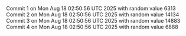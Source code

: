 Commit 1 on Mon Aug 18 02:50:56 UTC 2025 with random value 6313
Commit 2 on Mon Aug 18 02:50:56 UTC 2025 with random value 14134
Commit 3 on Mon Aug 18 02:50:56 UTC 2025 with random value 14883
Commit 4 on Mon Aug 18 02:50:56 UTC 2025 with random value 6888
